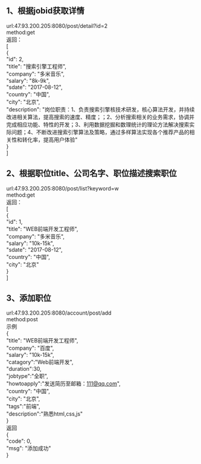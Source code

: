 ## 1、根据jobid获取详情
url:47.93.200.205:8080/post/detail?id=2  
method:get  
返回：  
\[  
    {  
        "id": 2,  
        "title": "搜索引擎工程师",  
        "company": "多米音乐",  
        "salary": "8k-9k",  
        "sdate": "2017-08-12",  
        "country": "中国",  
        "city": "北京",  
        "description": "岗位职责：1、负责搜索引擎核技术研发，核心算法开发，并持续改进相关算法，提高搜索的速度、精度；；2、分析搜索相关的业务需求，协调并完成相应功能、特性的开发；3、利用数据挖掘和数理统计的理论方法解决搜索实际问题；4、不断改进搜索引擎算法及策略，通过多样算法实现各个推荐产品的相关性和转化率，提高用户体验"  
    }  
\]  
## 2、根据职位title、公司名字、职位描述搜索职位  
url:47.93.200.205:8080/post/list?keyword=w  
method:get  
返回：  
\[  
    {  
        "id": 1,  
        "title": "WEB前端开发工程师",  
        "company": "多米音乐",  
        "salary": "10k-15k",  
        "sdate": "2017-08-12",  
        "country": "中国",  
        "city": "北京"  
    }  
]  
## 3、添加职位
url:47.93.200.205:8080/account/post/add  
method:post  
示例  
{  
        "title": "WEB前端开发工程师",  
        "company": "百度",  
        "salary": "10k-15k",  
        "catagory":"Web前端开发",  
        "duration":30,  
        "jobtype":"全职",  
        "howtoapply":"发送简历至邮箱：111@qq.com",  
        "country": "中国",  
        "city": "北京",  
        "tags":"前端",  
        "description":"熟悉html,css,js"  
}  
返回  
{  
    "code": 0,  
    "msg": "添加成功"  
}  

